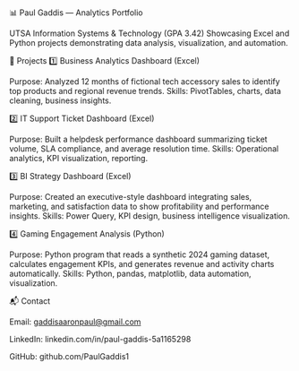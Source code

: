 📊 Paul Gaddis — Analytics Portfolio

UTSA Information Systems & Technology (GPA 3.42)
Showcasing Excel and Python projects demonstrating data analysis, visualization, and automation.

🔹 Projects
1️⃣ Business Analytics Dashboard (Excel)

Purpose: Analyzed 12 months of fictional tech accessory sales to identify top products and regional revenue trends.
Skills: PivotTables, charts, data cleaning, business insights.

2️⃣ IT Support Ticket Dashboard (Excel)

Purpose: Built a helpdesk performance dashboard summarizing ticket volume, SLA compliance, and average resolution time.
Skills: Operational analytics, KPI visualization, reporting.

3️⃣ BI Strategy Dashboard (Excel)

Purpose: Created an executive-style dashboard integrating sales, marketing, and satisfaction data to show profitability and performance insights.
Skills: Power Query, KPI design, business intelligence visualization.

4️⃣ Gaming Engagement Analysis (Python)

Purpose: Python program that reads a synthetic 2024 gaming dataset, calculates engagement KPIs, and generates revenue and activity charts automatically.
Skills: Python, pandas, matplotlib, data automation, visualization.

📬 Contact

Email: gaddisaaronpaul@gmail.com

LinkedIn: linkedin.com/in/paul-gaddis-5a1165298

GitHub: github.com/PaulGaddis1
